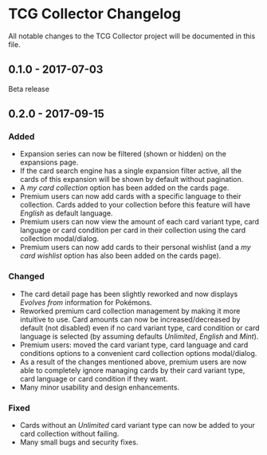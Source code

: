# TCG Collector Changelog

All notable changes to the TCG Collector project will be documented in this file.

## 0.1.0 - 2017-07-03

Beta release

## 0.2.0 - 2017-09-15

### Added

- Expansion series can now be filtered (shown or hidden) on the expansions page.
- If the card search engine has a single expansion filter active, all the cards of this expansion will be shown by default without pagination.
- A *my card collection* option has been added on the cards page.
- Premium users can now add cards with a specific language to their collection. Cards added to your collection before this feature will have *English* as default language.
- Premium users can now view the amount of each card variant type, card language or card condition per card in their collection using the card collection modal/dialog.
- Premium users can now add cards to their personal wishlist (and a *my card wishlist* option has also been added on the cards page).

### Changed

- The card detail page has been slightly reworked and now displays *Evolves from* information for Pokémons.
- Reworked premium card collection management by making it more intuitive to use. Card amounts can now be increased/decreased by default (not disabled) even if no card variant type, card condition or card language is selected (by assuming defaults *Unlimited*, *English* and *Mint*).
- Premium users: moved the card variant type, card language and card conditions options to a convenient card collection options modal/dialog.
- As a result of the changes mentioned above, premium users are now able to completely ignore managing cards by their card variant type, card language or card condition if they want.
- Many minor usability and design enhancements.

### Fixed

- Cards without an *Unlimited* card variant type can now be added to your card collection without failing.
- Many small bugs and security fixes.
